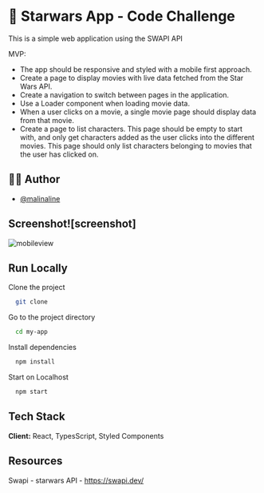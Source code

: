 # :rocket: Starwars App - Code Challenge

This is a simple web application using the SWAPI API

MVP:

- The app should be responsive and styled with a mobile first approach.
- Create a page to display movies with live data fetched from the Star Wars API.
- Create a navigation to switch between pages in the application.
- Use a Loader component when loading movie data.
- When a user clicks on a movie, a single movie page should display data from that movie.
- Create a page to list characters. This page should be empty to start with, and only get characters added as the user clicks into the different movies. This page should only list characters belonging to movies that the user has clicked on.

## 👩‍💻 Author

- [@malinaline](https://www.github.com/malinaline)

## Screenshot![screenshot]

![mobileview](https://github.com/malinaline/stampen/assets/75427957/88648261-6ca2-43db-a957-b89955548d31)

## Run Locally

Clone the project

```bash
  git clone
```

Go to the project directory

```bash
  cd my-app
```

Install dependencies

```bash
  npm install
```

Start on Localhost

```bash
  npm start
```

## Tech Stack

**Client:** React, TypesScript, Styled Components

## Resources

Swapi - starwars API - https://swapi.dev/
